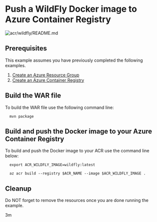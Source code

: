 
# Push a WildFly Docker image to Azure Container Registry

![acr/wildfly/README.md](https://github.com/Azure-Samples/java-on-azure-examples/workflows/acr/wildfly/README.md/badge.svg)

## Prerequisites

This example assumes you have previously completed the following examples.

1. [Create an Azure Resource Group](../../../general/group/create/)
1. [Create an Azure Container Registry](../create/)

<!-- workflow.cron(0 10 * * 2) -->
<!-- workflow.include(../create/README.md) -->

## Build the WAR file

To build the WAR file use the following command line:

<!-- workflow.run()

cd acr/wildfly

  -->

```shell
  mvn package
```

## Build and push the Docker image to your Azure Container Registry

To build and push the Docker image to your ACR use the command line below:

```shell
  export ACR_WILDFLY_IMAGE=wildfly:latest

  az acr build --registry $ACR_NAME --image $ACR_WILDFLY_IMAGE .
```

<!-- workflow.run()

cd ../..

  -->

<!-- workflow.directOnly()

export RESULT=$(az acr repository show --name $ACR_NAME --image $ACR_WILDFLY_IMAGE)
az group delete --name $RESOURCE_GROUP --yes || true

if [[ -z $RESULT ]]; then
  echo "Unable to find $ACR_WILDFLY_IMAGE image"
  exit 1
fi

  -->

## Cleanup

Do NOT forget to remove the resources once you are done running the example.

3m

